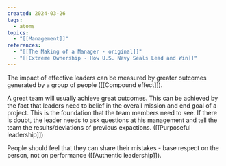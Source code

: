 ```yaml
---
created: 2024-03-26
tags:
  - atoms
topics:
  - "[[Management]]"
references:
  - "[[The Making of a Manager - original]]"
  - "[[Extreme Ownership - How U.S. Navy Seals Lead and Win]]"
---
```

The impact of effective leaders can be measured by greater outcomes generated by a group of people ([[Compound effect]]).

A great team will usually achieve great outcomes. This can be achieved by the fact that leaders need to belief in the overall mission and end goal of a project. This is the foundation that the team members need to see. If there is doubt, the leader needs to ask questions at his management and tell the team the results/deviations of previous expactions. ([[Purposeful leadership]])

People should feel that they can share their mistakes - base respect on the person, not on performance ([[Authentic leadership]]).

